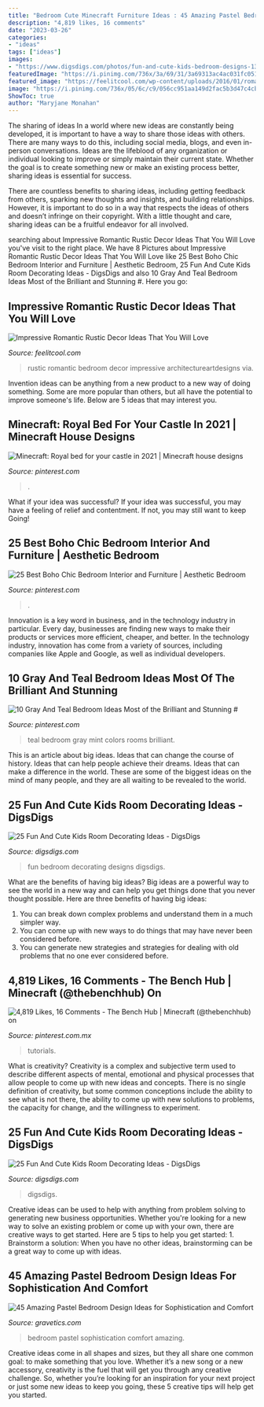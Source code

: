 ```yaml
---
title: "Bedroom Cute Minecraft Furniture Ideas : 45 Amazing Pastel Bedroom Design Ideas For Sophistication And Comfort"
description: "4,819 likes, 16 comments"
date: "2023-03-26"
categories:
- "ideas"
tags: ["ideas"]
images:
- "https://www.digsdigs.com/photos/fun-and-cute-kids-bedroom-designs-13-554x415.jpg"
featuredImage: "https://i.pinimg.com/736x/3a/69/31/3a69313ac4ac031fc0511928dcf3965d.jpg"
featured_image: "https://feelitcool.com/wp-content/uploads/2016/01/romantic-rustic-bedroom-ideas.jpg"
image: "https://i.pinimg.com/736x/05/6c/c9/056cc951aa149d2fac5b3d47c4cbbc45.jpg"
ShowToc: true
author: "Maryjane Monahan"
---
```



The sharing of ideas
In a world where new ideas are constantly being developed, it is important to have a way to share those ideas with others. There are many ways to do this, including social media, blogs, and even in-person conversations.
Ideas are the lifeblood of any organization or individual looking to improve or simply maintain their current state. Whether the goal is to create something new or make an existing process better, sharing ideas is essential for success.

There are countless benefits to sharing ideas, including getting feedback from others, sparking new thoughts and insights, and building relationships. However, it is important to do so in a way that respects the ideas of others and doesn’t infringe on their copyright. With a little thought and care, sharing ideas can be a fruitful endeavor for all involved.

	

		
searching about Impressive Romantic Rustic Decor Ideas That You Will Love you've visit to the right place. We have 8 Pictures about Impressive Romantic Rustic Decor Ideas That You Will Love like 25 Best Boho Chic Bedroom Interior and Furniture | Aesthetic Bedroom, 25 Fun And Cute Kids Room Decorating Ideas - DigsDigs and also 10 Gray And Teal Bedroom Ideas Most of the Brilliant and Stunning #. Here you go:
		
    
## Impressive Romantic Rustic Decor Ideas That You Will Love

<img loading=lazy src="https://feelitcool.com/wp-content/uploads/2016/01/romantic-rustic-bedroom-ideas.jpg" onerror="this.onerror=null;this.src='https://tse2.mm.bing.net/th?id=OIP.C2Ibkvl0ZBb7kkTYoLlEmQHaJ6&amp;pid=15.1';" alt="Impressive Romantic Rustic Decor Ideas That You Will Love">

_Source: feelitcool.com_

>rustic romantic bedroom decor impressive architectureartdesigns via. 

	

Invention ideas can be anything from a new product to a new way of doing something. Some are more popular than others, but all have the potential to improve someone's life. Below are 5 ideas that may interest you.

    
## Minecraft: Royal Bed For Your Castle In 2021 | Minecraft House Designs

<img loading=lazy src="https://i.pinimg.com/736x/08/7e/b7/087eb7b883a802d8fb835e5e4a8736df.jpg" onerror="this.onerror=null;this.src='https://tse3.mm.bing.net/th?id=OIP._OZyyFgaqNMxz9BlCFFWkQHaHa&amp;pid=15.1';" alt="Minecraft: Royal bed for your castle in 2021 | Minecraft house designs">

_Source: pinterest.com_

>. 

	

What if your idea was successful?
If your idea was successful, you may have a feeling of relief and contentment. If not, you may still want to keep Going!

    
## 25 Best Boho Chic Bedroom Interior And Furniture | Aesthetic Bedroom

<img loading=lazy src="https://i.pinimg.com/736x/05/6c/c9/056cc951aa149d2fac5b3d47c4cbbc45.jpg" onerror="this.onerror=null;this.src='https://tse4.mm.bing.net/th?id=OIP.Xg4w7RqXq5BS4YG1UwM-BQHaKK&amp;pid=15.1';" alt="25 Best Boho Chic Bedroom Interior and Furniture | Aesthetic Bedroom">

_Source: pinterest.com_

>. 

	

Innovation is a key word in business, and in the technology industry in particular. Every day, businesses are finding new ways to make their products or services more efficient, cheaper, and better. In the technology industry, innovation has come from a variety of sources, including companies like Apple and Google, as well as individual developers.

    
## 10 Gray And Teal Bedroom Ideas Most Of The Brilliant And Stunning #

<img loading=lazy src="https://i.pinimg.com/736x/3a/69/31/3a69313ac4ac031fc0511928dcf3965d.jpg" onerror="this.onerror=null;this.src='https://tse3.mm.bing.net/th?id=OIP.lEC-mPexi09zR-1QwNdIugHaLJ&amp;pid=15.1';" alt="10 Gray And Teal Bedroom Ideas Most of the Brilliant and Stunning #">

_Source: pinterest.com_

>teal bedroom gray mint colors rooms brilliant. 

	

This is an article about big ideas. Ideas that can change the course of history. Ideas that can help people achieve their dreams. Ideas that can make a difference in the world. These are some of the biggest ideas on the mind of many people, and they are all waiting to be revealed to the world.

    
## 25 Fun And Cute Kids Room Decorating Ideas - DigsDigs

<img loading=lazy src="https://www.digsdigs.com/photos/fun-and-cute-kids-bedroom-designs-13-554x415.jpg" onerror="this.onerror=null;this.src='https://tse1.mm.bing.net/th?id=OIP.MBeqDb04G0YewhuO2iyDUAHaFj&amp;pid=15.1';" alt="25 Fun And Cute Kids Room Decorating Ideas - DigsDigs">

_Source: digsdigs.com_

>fun bedroom decorating designs digsdigs. 

	

What are the benefits of having big ideas?
Big ideas are a powerful way to see the world in a new way and can help you get things done that you never thought possible. Here are three benefits of having big ideas: 
1. You can break down complex problems and understand them in a much simpler way. 
2. You can come up with new ways to do things that may have never been considered before. 
3. You can generate new strategies and strategies for dealing with old problems that no one ever considered before.

    
## 4,819 Likes, 16 Comments - The Bench Hub | Minecraft (@thebenchhub) On

<img loading=lazy src="https://i.pinimg.com/736x/7a/9e/00/7a9e00b84fa4a3a5577f30df3731a1d8.jpg" onerror="this.onerror=null;this.src='https://tse3.mm.bing.net/th?id=OIP.Hm7TD8SxxPs1fYAX0ta9gQHaHY&amp;pid=15.1';" alt="4,819 Likes, 16 Comments - The Bench Hub | Minecraft (@thebenchhub) on">

_Source: pinterest.com.mx_

>tutorials. 

	

What is creativity?
Creativity is a complex and subjective term used to describe different aspects of mental, emotional and physical processes that allow people to come up with new ideas and concepts. There is no single definition of creativity, but some common conceptions include the ability to see what is not there, the ability to come up with new solutions to problems, the capacity for change, and the willingness to experiment.

    
## 25 Fun And Cute Kids Room Decorating Ideas - DigsDigs

<img loading=lazy src="https://www.digsdigs.com/photos/fun-and-cute-kids-bedroom-designs-14.jpg" onerror="this.onerror=null;this.src='https://tse1.mm.bing.net/th?id=OIP.WsRv-lLDdwN-FuLoIqRSgQHaJ4&amp;pid=15.1';" alt="25 Fun And Cute Kids Room Decorating Ideas - DigsDigs">

_Source: digsdigs.com_

>digsdigs. 

	

Creative ideas can be used to help with anything from problem solving to generating new business opportunities. Whether you're looking for a new way to solve an existing problem or come up with your own, there are creative ways to get started. Here are 5 tips to help you get started: 1. Brainstorm a solution: When you have no other ideas, brainstorming can be a great way to come up with ideas.

    
## 45 Amazing Pastel Bedroom Design Ideas For Sophistication And Comfort

<img loading=lazy src="https://www.gravetics.com/wp-content/uploads/2017/09/Pastel-Bedroom-Design.jpg" onerror="this.onerror=null;this.src='https://tse3.mm.bing.net/th?id=OIP.r7Hos_JLXBeupgy5UkHgUAHaLH&amp;pid=15.1';" alt="45 Amazing Pastel Bedroom Design Ideas for Sophistication and Comfort">

_Source: gravetics.com_

>bedroom pastel sophistication comfort amazing. 

	

Creative ideas come in all shapes and sizes, but they all share one common goal: to make something that you love. Whether it’s a new song or a new accessory, creativity is the fuel that will get you through any creative challenge. So, whether you’re looking for an inspiration for your next project or just some new ideas to keep you going, these 5 creative tips will help get you started.


